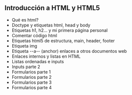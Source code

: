 ## Introducción a HTML y HTML5
- Qué es html?  
- Doctype y etiquetas html, head y body  
- Etiquetas h1, h2... y mi primera página personal  
- Comentar código html  
- Etiquetas html5 de estructura, main, header, footer  
- Etiqueta img    
- Etiqueta --a-- (anchor) enlaces a otros documentos web  
- Enlaces internos y listas en HTML  
- Listas ordenadas e inputs  
- Inputs parte 2  
- Formularios parte 1  
- Formularios parte 2  
- Formularios parte 3  
- Formularios parte 4